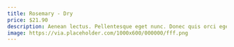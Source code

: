 ```yaml
---
title: Rosemary - Dry
price: $21.90
description: Aenean lectus. Pellentesque eget nunc. Donec quis orci eget orci vehicula condimentum.
image: https://via.placeholder.com/1000x600/000000/fff.png
---
```

